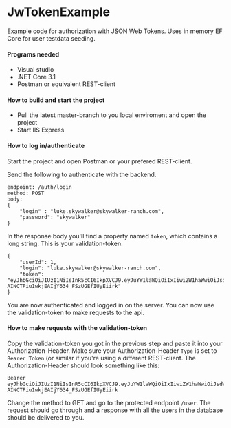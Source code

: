 # JwTokenExample
Example code for authorization with JSON Web Tokens. Uses in memory EF Core for user testdata seeding.

#### Programs needed
- Visual studio
- .NET Core 3.1
- Postman or equivalent REST-client

#### How to build and start the project
- Pull the latest master-branch to you local enviroment and open the project
- Start IIS Express

#### How to log in/authenticate
Start the project and open Postman or your prefered REST-client.

Send the following to authenticate with the backend.
````
endpoint: /auth/login
method: POST
body:
{
	"login" : "luke.skywalker@skywalker-ranch.com",
	"password": "skywalker"
}
````
In the response body you'll find a property named ````token````, which contains a long string. This is your validation-token. 
````
{
    "userId": 1,
    "login": "luke.skywalker@skywalker-ranch.com",
    "token": "eyJhbGciOiJIUzI1NiIsInR5cCI6IkpXVCJ9.eyJuYW1laWQiOiIxIiwiZW1haWwiOiJsdWtlLnNreXdhbGtlckBza3l3YWxrZXItcmFuY2guY29tIiwibmJmIjoxNTgwOTc4ODM4LCJleHAiOjE1ODA5ODI0MzgsImlhdCI6MTU4MDk3ODgzOH0.4YfNow-AINCTPiu1wkjEAIjY634_FSzUGEfIUyEiirk"
}
````

You are now authenticated and logged in on the server. You can now use the validation-token to make requests to the api.

#### How to make requests with the validation-token
Copy the validation-token you got in the previous step and paste it into your Authorization-Header. Make sure your Authorization-Header ````Type```` is set to ````Bearer Token```` (or similar if you're using a different REST-client. The Authorization-Header should look something like this:
````
Bearer eyJhbGciOiJIUzI1NiIsInR5cCI6IkpXVCJ9.eyJuYW1laWQiOiIxIiwiZW1haWwiOiJsdWtlLnNreXdhbGtlckBza3l3YWxrZXItcmFuY2guY29tIiwibmJmIjoxNTgwOTc4ODM4LCJleHAiOjE1ODA5ODI0MzgsImlhdCI6MTU4MDk3ODgzOH0.4YfNow-AINCTPiu1wkjEAIjY634_FSzUGEfIUyEiirk
````

Change the method to GET and go to the protected endpoint ````/user````. The request should go through and a response with all the users in the database should be delivered to you.
